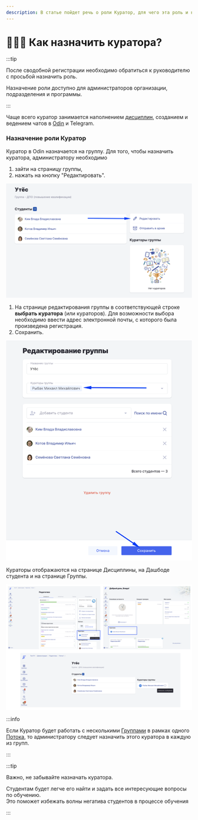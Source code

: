 ```yaml
---
description: В статье пойдет речь о роли Куратор, для чего эта роль и как ее назначить
---
```


# 👩‍👧‍👦 Как назначить куратора?

:::tip 

После сводобной регистрации необходимо обратиться к  руководителю с просьбой назначить роль.

Назначение роли доступно для администраторов организации, подразделения и программы.

:::

Чаще всего куратор занимается наполнением [дисциплин](https://informa.gitbook.io/odin/struktura/disciplina), созданием и ведением чатов в [Odin](broken-reference) и Telegram.

### Назначение роли Куратор

Куратор в Odin назначается на группу. Для того, чтобы назначить куратора, администратору необходимо

1. зайти на страницу группы,
2. нажать на кнопку "Редактировать".

![](<../../.gitbook/assets/image (171).png>)

1. На странице редактирования группы в соответствующей строке **выбрать куратора** (или кураторов). Для возможности выбора необходимо ввести адрес электронной почты, с которого была произведена регистрация.
2. Сохранить.

![](<../../.gitbook/assets/image (3) (1) (1) (1) (1) (1) (1) (1) (1) (1) (1) (1) (1) (1) (1) (1).png>)

Кураторы отображаются на странице Дисциплины, на Дашбоде студента и на странице Группы.

![](<../../.gitbook/assets/image (172).png>)

:::info

Если Куратор будет работать с несколькими [Группами](../../struktura/gruppa.md) в рамках одного [Потока](../../struktura/potok.md), то администратору следует назначить этого куратора в каждую из групп.

:::

:::tip 

Важно, не забывайте назначать куратора.

Студентам будет легче его найти и задать все интересующие вопросы по обучению. \
Это поможет избежать волны негатива студентов в процессе обучения

:::
